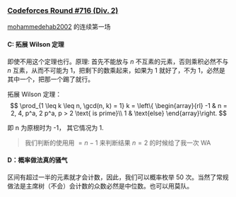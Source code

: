 
### [Codeforces Round #716 (Div. 2)](https://codeforces.com/contest/1514)

[mohammedehab2002](https://codeforces.com/profile/mohammedehab2002) 的连续第一场

#### C: 拓展 Wilson 定理

即使不用这个定理也行。原理: 首先不能放与 $n$ 不互素的元素，否则乘积必然不与 $n$ 互素，从而不可能为 $1$，把剩下的数乘起来，如果为 $1$ 就好了，不为 $1$，必然是其中一个，把那一个踢了就行。

拓展 Wilson 定理：
$$
\prod_{1 \leq k \leq n, \gcd(n, k) = 1} k = \left\{ \begin{array}{rl} 
-1 & n = 2, 4, p^a, 2 p^a, p > 2 \text{ is prime}\\ 
1 & \text{else}
\end{array}\right.
$$

即 n 为原根时为 -1， 其它情况为 1.

> 我们判断的使用用 $= n - 1$ 来判断结果 $n = 2$ 的时候给了我一次 WA


#### D：概率做法真的骚气

区间有超过一半的元素就才会计数，因此，我们可以概率枚举 50 次。当然了常规做法是主席树（不会）会计数的众数必然是中位数。也可以用莫队。

